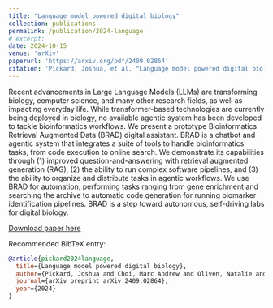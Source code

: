 ```yaml
---
title: "Language model powered digital biology"
collection: publications
permalink: /publication/2024-language
# excerpt:
date: 2024-10-15
venue: 'arXiv'
paperurl: 'https://arxiv.org/pdf/2409.02864'
citation: 'Pickard, Joshua, et al. "Language model powered digital biology." arXiv preprint arXiv:2409.02864 (2024).'
---
```


Recent advancements in Large Language Models (LLMs) are transforming biology, computer science, and many other research fields, as well as impacting everyday life. While transformer-based technologies are currently being deployed in biology, no available agentic system has been developed to tackle bioinformatics workflows. We present a prototype Bioinformatics Retrieval Augmented Data (BRAD) digital assistant. BRAD is a chatbot and agentic system that integrates a suite of tools to handle bioinformatics tasks, from code execution to online search. We demonstrate its capabilities through (1) improved question-and-answering with retrieval augmented generation (RAG), (2) the ability to run complex software pipelines, and (3) the ability to organize and distribute tasks in agentic workflows. We use BRAD for automation, performing tasks ranging from gene enrichment and searching the archive to automatic code generation for running biomarker identification pipelines. BRAD is a step toward autonomous, self-driving labs for digital biology.

[Download paper here](http://ngalioto.github.io/files/pickard2024language.pdf)

Recommended BibTeX entry:
```bibtex
@article{pickard2024language,
  title={Language model powered digital biology},
  author={Pickard, Joshua and Choi, Marc Andrew and Oliven, Natalie and Stansbury, Cooper and Cwycyshyn, Jillian and Galioto, Nicholas and Gorodetsky, Alex and Velasquez, Alvaro and Rajapakse, Indika},
  journal={arXiv preprint arXiv:2409.02864},
  year={2024}
}
```